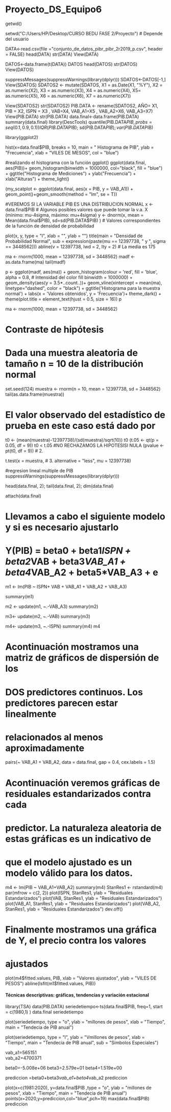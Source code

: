 # Proyecto_DS_Equipo6

getwd()


setwd("C:/Users/HP/Desktop/CURSO BEDU FASE 2/Proyecto") # Depende del usuario



DATA<-read.csv(file ="conjunto_de_datos_pibr_pibr_2r2019_p.csv", header = FALSE)
head(DATA)
str(DATA)
View(DATA)

DATOS<-data.frame(t(DATA))
DATOS
head(DATOS)
str(DATOS)
View(DATOS)


suppressMessages(suppressWarnings(library(dplyr)))
SDATOS<-DATOS[-1,]
View(SDATOS)
SDATOS2 <- mutate(SDATOS, X1 = as.Date(X1, "%Y"), X2 = as.numeric(X2), X3 = as.numeric(X3), X4 = as.numeric(X4), X5= as.numeric(X5), X6 = as.numeric(X6), X7 = as.numeric(X7))

View(SDATOS2)
str(SDATOS2)
PIB.DATA <- rename(SDATOS2,  AÑO= X1, PIB = X2, ISPN = X3 , VAB=X4, VAB_A1=X5 , VAB_A2=X6, VAB_A3=X7)
View(PIB.DATA)
str(PIB.DATA)
data.final<-data.frame(PIB.DATA)
summary(data.final)
library(DescTools)
quantile(PIB.DATA$PIB, probs = seq(0.1, 0.9, 0.1))
IQR(PIB.DATA$PIB); sd(PIB.DATA$PIB); var(PIB.DATA$PIB)

library(ggplot2)

hist(x=data.final$PIB, 
     breaks = 10,
     main = " Histograma de PIB",
     ylab = "Frecuencia",
     xlab = "VILES DE MESOS", 
     col = "blue")



#realizando el histograma con la función ggplot()
ggplot(data.final, aes(PIB))+ 
  geom_histogram(binwidth = 1000000, col="black", fill = "blue") + 
  ggtitle("Histograma de Mediciones") +
  ylab("Frecuencia") +
  xlab("Alturas") + 
  theme_light()

(my_scatplot <- ggplot(data.final, aes(x = PIB, y = VAB_A1)) + geom_point()+geom_smooth(method = "lm", se = T))

#VEREMOS SI LA VARIABLE PIB ES UNA DISTRIBUCION NORMAL 
x <- data.final$PIB # Algunos posibles valores que puede tomar la v.a. X (mínimo: mu-4sigma, máximo: mu+4sigma)
y <- dnorm(x, mean = Mean(data.final$PIB), sd=sd(PIB.DATA$PIB) ) # Valores correspondientes de la función de densidad de probabilidad

plot(x, y, type = "l", xlab = "", ylab = "")
title(main = "Densidad de Probabilidad Normal", sub = expression(paste(mu == 12397738, " y ", sigma == 3448562)))
abline(v = 12397738, lwd = 2, lty = 2) # La media es 175 

ma <- rnorm(1000, mean = 12397738, sd = 3448562) 
madf <- as.data.frame(ma)
tail(madf)

p <- ggplot(madf, aes(ma)) + 
  geom_histogram(colour = 'red', 
                 fill = 'blue',
                 alpha = 0.8, # Intensidad del color fill
                 binwidth = 1000000) + 
  geom_density(aes(y = 3.5*..count..))+
  geom_vline(xintercept = mean(ma), 
             linetype="dashed", color = "black") + 
  ggtitle('Histograma para la muestra normal') + 
  labs(x = 'Valores obtenidos', y = 'Frecuencia')+
  theme_dark() +
  theme(plot.title = element_text(hjust = 0.5, size = 16))
p

ma <- rnorm(1000, mean = 12397738, sd = 3448562) 
# Contraste de hipótesis

# Dada una muestra aleatoria de tamaño n = 10 de la distribución normal

set.seed(124)
muestra <- rnorm(n = 10, mean = 12397738, sd = 3448562) 
tail(as.data.frame(muestra))
# El valor observado del estadístico de prueba en este caso está dado por

t0 <- (mean(muestra)-12397738)/(sd(muestra)/sqrt(10)) 
t0
(t.05 <- qt(p = 0.05, df = 9))
t0 < t.05
#NO RECHAZAMOS LA HIPOTESISI NULA 
(pvalue <- pt(t0, df = 9)) # 2.

t.test(x = muestra, # 3.
       alternative = "less",
       mu = 12397738)



#regresion lineal multiple  de PIB 
suppressWarnings(suppressMessages(library(dplyr)))


head(data.final, 2); tail(data.final, 2); dim(data.final)

attach(data.final)

# Llevamos a cabo el siguiente modelo y si es necesario ajustarlo
# Y(PIB) = beta0 + beta1*ISPN + beta2*VAB + beta3*VAB_A1 + beta4*VAB_A2 + beta5*VAB_A3 + e

m1 <- lm(PIB ~ ISPN+ VAB + VAB_A1 + VAB_A2 + VAB_A3)

summary(m1)

m2 <- update(m1, ~.-VAB_A3)
summary(m2)

m3<-  update(m2, ~.-VAB)
summary(m3)

m4<- update(m3, ~.-ISPN)
summary(m4)
m4
# Acontinuación mostramos una matriz de gráficos de dispersión de los
# DOS predictores continuos. Los predictores parecen estar linealmente
# relacionados al menos aproximadamente
pairs(~ VAB_A1 + VAB_A2, data = data.final, gap = 0.4, cex.labels = 1.5)

# Acontinuación veremos gráficas de residuales estandarizados contra cada
# predictor. La naturaleza aleatoria de estas gráficas es un indicativo de
# que el modelo ajustado es un modelo válido para los datos.

m4 <- lm(PIB ~ VAB_A1+VAB_A2)
summary(m4)
StanRes1 <- rstandard(m4)
par(mfrow = c(2, 2))
plot(ISPN, StanRes1, ylab = "Residuales Estandarizados")
plot(VAB, StanRes1, ylab = "Residuales Estandarizados")
plot(VAB_A1, StanRes1, ylab = "Residuales Estandarizados")
plot(VAB_A2, StanRes1, ylab = "Residuales Estandarizados")
dev.off()

# Finalmente mostramos una gráfica de Y, el precio contra los valores
# ajustados 

plot(m4$fitted.values, PIB, xlab = "Valores ajustados", ylab = "VILES DE PESOS")
abline(lsfit(m1$fitted.values, PIB))


#### Técnicas descriptivas: gráficas, tendencias y variación estacional
library(TSA)
data(PIB.DATA)
seriedetiempo<-ts(data.final$PIB, freq=1, start = c(1980,1) )
data.final
seriedetiempo


plot(seriedetiempo, type = "o", ylab = "millones de pesos", xlab = "Tiempo", main = "Tendecia de PIB anual")

plot(seriedetiempo, type = "l", ylab = "Vmillones de pesos", xlab = "Tiempo",
     main = "Tendecia de PIB anual",
     sub = "Símbolos Especiales")


vab_a1=565151	
vab_a2=4700371

beta0=-5.008e+06
beta3=2.579e+01
beta4=1.519e+00

prediccion =beta0+beta3*vab_a1+beta4*vab_a2
prediccion

plot(x=c(1981:2020), y=data.final$PIB ,type = "o", ylab = "millones de pesos", xlab = "Tiempo", main = "Tendecia de PIB anual")
points(x=2020,y=prediccion,col="blue",pch=19)
max(data.final$PIB)
prediccion
